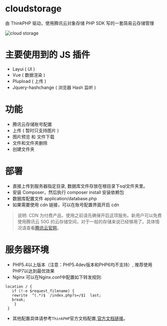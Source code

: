 # cloudstorage
由 ThinkPHP 驱动，使用腾讯云对象存储 PHP SDK 写的一套简易云存储管理

![cloud storage](http://cblog-1252077432.file.myqcloud.com/cloudstorage/cloudstorage1.2.gif)

# 主要使用到的 JS 插件
* Layui ( UI )
* Vue (  数据渲染  )
* Plupload ( 上传 )
* Jquery-hashchange ( 浏览器 Hash 监听 )

# 功能
* 腾讯云存储账号配置
* 上传 ( 暂时只支持图片 )
* 图片预览 和 文件下载
* 文件和文件夹删除
* 创建文件夹

# 部署
* 直接上传到服务器指定目录, 数据库文件存放在根目录下sql文件夹里。
* 安装 Composer，然后执行 composer install 安装依赖包
* 数据库配置文件 application/database.php
* 如果需要使用 cdn 链接，可以在账号配置界面开启 cdn

> 说明: CDN 为付费产品，使用之前请先确保开启这项服务。新用户可以免费使用腾讯云 50G 的云存储空间，对于一般的存储来说已经够用了。具体情况请查看[腾讯云官网](https://cloud.tencent.com/product/cos)。


# 服务器环境
* PHP5.4以上版本（注意：PHP5.4dev版本和PHP6均不支持）, 推荐使用PHP7以达到最优效果
* Nginx 可以在Nginx.conf中配置如下转发规则:
```
location / { 
   if (!-e $request_filename) {
   rewrite  ^(.*)$  /index.php?s=/$1  last;
   break;
    }
 }
```
* 其他配置具体请参考`ThinkPHP`官方文档配置,[官方文档链接](https://www.kancloud.cn/manual/thinkphp5/129745)。

